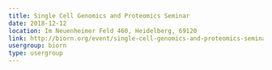 ```yaml
---
title: Single Cell Genomics and Proteomics Seminar
date: 2018-12-12
location: Im Neuenheimer Feld 460, Heidelberg, 69120
link: http://biorn.org/event/single-cell-genomics-and-proteomics-seminar/
usergroup: biorn
type: usergroup
---
```

